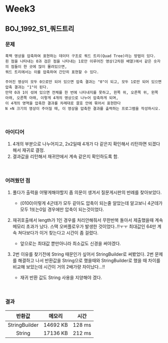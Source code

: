 # Week3

## BOJ_1992_S1_쿼드트리

### 문제

```
흑백 영상을 압축하여 표현하는 데이터 구조로 쿼드 트리(Quad Tree)라는 방법이 있다. 
흰 점을 나타내는 0과 검은 점을 나타내는 1로만 이루어진 영상(2차원 배열)에서 같은 숫자의 점들이 한 곳에 많이 몰려있으면, 
쿼드 트리에서는 이를 압축하여 간단히 표현할 수 있다.

주어진 영상이 모두 0으로만 되어 있으면 압축 결과는 "0"이 되고, 모두 1로만 되어 있으면 압축 결과는 "1"이 된다. 
만약 0과 1이 섞여 있으면 전체를 한 번에 나타내지를 못하고, 왼쪽 위, 오른쪽 위, 왼쪽 아래, 오른쪽 아래, 이렇게 4개의 영상으로 나누어 압축하게 되며, 
이 4개의 영역을 압축한 결과를 차례대로 괄호 안에 묶어서 표현한다
N ×N 크기의 영상이 주어질 때, 이 영상을 압축한 결과를 출력하는 프로그램을 작성하시오.
```
<br>

### 아이디어
1. 4개의 부분으로 나누어지고, 2x2일때 4개가 다 같은지 확인해서 리턴하면 되겠다 해서 재귀로 결정.
2. 결과값을 리턴해서 재귀안에서 계속 같은지 확인하도록 함.

<br>

### 어려웠던 점
1. 풀다가 출력을 어떻게해야할지 좀 의문이 생겨서 질문게시판의 반례를 찾아보았다.
	- (0100)이렇게 4군데가 모두 같아도 압축이 되는줄 알았는데 
	알고보니 4군데가 모두 1또는0일 경우에만 압축이 되는것이었다.

2. 재귀호출에서 length가 1인 경우를 처리안해줘서 무한반복 돌아서 제출했을때 계속 메모리 초과가 났다. 스택 오버플로우가 발생한 것이었다..!!ㅜㅜ 최대값인 64만 계속 쳐다보다가 이거 찾는다고 시간이 좀 걸렸다.
	- 앞으로는 최대값 뿐만아니라 최소값도 신경을 써야겠다.

3. 2번 이유를 찾기전에 String 때문인가 싶어서 StringBuilder로 써봤었다. 2번 문제를 해결하고 나서 반환값을 String으로 했을때와 StringBuilder로 했을 때 차이를 비교해 보았는데 시간이 거의 2배가량 차이났다...!! 
	- 재귀 반환 값도 String 사용을 지양해야 겠다.



<br>

### 결과

|반환값|메모리|시간|
|:---:|:---:|:---:|
StringBuilder|14692 KB|128 ms|
String|17136 KB|212 ms|